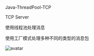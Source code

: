 Java-ThreadPool-TCP

TCP Server

使用线程池处理消息

使用工厂模式处理多种不同的类型的消息包


![avatar](https://img-blog.csdn.net/20170313212520246?watermark/2/text/aHR0cDovL2Jsb2cuY3Nkbi5uZXQvcXFfMjgzODAwNTc=/font/5a6L5L2T/fontsize/400/fill/I0JBQkFCMA==/dissolve/70/gravity/SouthEast)
